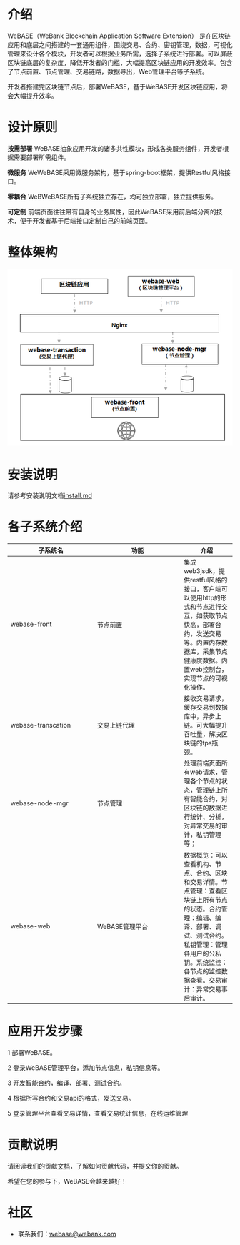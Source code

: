 # 介绍
WeBASE（WeBank Blockchain Application Software Extension） 是在区块链应用和底层之间搭建的一套通用组件，围绕交易、合约、密钥管理，数据，可视化管理来设计各个模块，开发者可以根据业务所需，选择子系统进行部署。可以屏蔽区块链底层的复杂度，降低开发者的门槛，大幅提高区块链应用的开发效率。包含了节点前置、节点管理、交易链路，数据导出，Web管理平台等子系统。

开发者搭建完区块链节点后，部署WeBASE，基于WeBASE开发区块链应用，将会大幅提升效率。



# 设计原则
**按需部署**
WeBASE抽象应用开发的诸多共性模块，形成各类服务组件，开发者根据需要部署所需组件。

**微服务**
WeWeBASE采用微服务架构，基于spring-boot框架，提供Restful风格接口。

**零耦合**
WeBWeBASE所有子系统独立存在，均可独立部署，独立提供服务。

**可定制**
前端页面往往带有自身的业务属性，因此WeBASE采用前后端分离的技术，便于开发者基于后端接口定制自己的前端页面。

# 整体架构

![[架构图]](./architecture.png)


# 安装说明
请参考安装说明文档[install.md](https://github.com/WeBankFinTech/WeBASE/blob/dev/install.md)

# 各子系统介绍

<table style="width:100%;border-collapse:collapse">
    <thead>
        <tr>
            <th width="180">子系统名</th>
            <th width="180">功能</th>
            <th>介绍</th>
        </tr>
    </thead>
    <tbody>
       <tr>
            <td>webase-front</td>
            <td>节点前置</td>
            <td>集成web3jsdk，提供restful风格的接口，客户端可以使用http的形式和节点进行交互，如获取节点快高，部署合约，发送交易等。内置内存数据库，采集节点健康度数据。内置web控制台，实现节点的可视化操作。</td>
        </tr>
       <tr>
            <td>webase-transcation</td>
            <td>交易上链代理</td>
            <td>接收交易请求，缓存交易到数据库中，异步上链。可大幅提升吞吐量，解决区块链的tps瓶颈。</td>
        </tr>
      <tr>
            <td>webase-node-mgr</td>
            <td>节点管理</td>
            <td>处理前端页面所有web请求，管理各个节点的状态，管理链上所有智能合约，对区块链的数据进行统计、分析，对异常交易的审计，私钥管理等；</td>
        </tr>
      <tr>
            <td>webase-web</td>
            <td>WeBASE管理平台</td>
            <td>数据概览：可以查看机构、节点、合约、区块和交易详情。节点管理：查看区块链上所有节点的状态。合约管理：编辑、编译、部署、调试、测试合约。私钥管理：管理各用户的公私钥。系统监控：各节点的监控数据查看。交易审计：异常交易事后审计。</td>
        </tr>
    </tbody>
</table>


# 应用开发步骤
1 部署WeBASE。

2 登录WeBASE管理平台，添加节点信息，私钥信息等。

3 开发智能合约，编译、部署、测试合约。

4 根据所写合约和交易api的格式，发送交易。

5 登录管理平台查看交易详情，查看交易统计信息，在线运维管理

# 贡献说明
请阅读我们的贡献[文档](https://github.com/WeBankFinTech/WeBASE/blob/master/CONTRIBUTING.md)，了解如何贡献代码，并提交你的贡献。

希望在您的参与下，WeBASE会越来越好！

# 社区
- 联系我们：webase@webank.com
